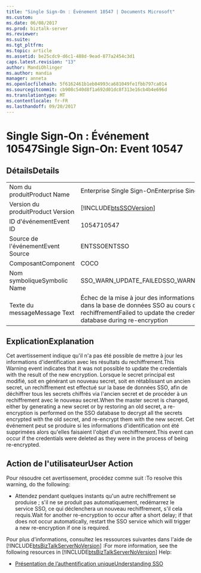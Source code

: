 ```yaml
---
title: "Single Sign-On : Événement 10547 | Documents Microsoft"
ms.custom: 
ms.date: 06/08/2017
ms.prod: biztalk-server
ms.reviewer: 
ms.suite: 
ms.tgt_pltfrm: 
ms.topic: article
ms.assetid: be25cdc9-d6c1-488d-9ead-877a2454c3d1
caps.latest.revision: "13"
author: MandiOhlinger
ms.author: mandia
manager: anneta
ms.openlocfilehash: 5f6162461b1eb04993ca681049fe1fbb797ca014
ms.sourcegitcommit: cb908c540d8f1a692d01dc8f313e16cb4b4e696d
ms.translationtype: MT
ms.contentlocale: fr-FR
ms.lasthandoff: 09/20/2017
---
```

# <a name="single-sign-on-event-10547"></a><span data-ttu-id="41553-102">Single Sign-On : Événement 10547</span><span class="sxs-lookup"><span data-stu-id="41553-102">Single Sign-On: Event 10547</span></span>
## <a name="details"></a><span data-ttu-id="41553-103">Détails</span><span class="sxs-lookup"><span data-stu-id="41553-103">Details</span></span>  
  
|||  
|-|-|  
|<span data-ttu-id="41553-104">Nom du produit</span><span class="sxs-lookup"><span data-stu-id="41553-104">Product Name</span></span>|<span data-ttu-id="41553-105">Enterprise Single Sign-On</span><span class="sxs-lookup"><span data-stu-id="41553-105">Enterprise Single Sign-On</span></span>|  
|<span data-ttu-id="41553-106">Version du produit</span><span class="sxs-lookup"><span data-stu-id="41553-106">Product Version</span></span>|[!INCLUDE[btsSSOVersion](../includes/btsssoversion-md.md)]|  
|<span data-ttu-id="41553-107">ID d'événement</span><span class="sxs-lookup"><span data-stu-id="41553-107">Event ID</span></span>|<span data-ttu-id="41553-108">10547</span><span class="sxs-lookup"><span data-stu-id="41553-108">10547</span></span>|  
|<span data-ttu-id="41553-109">Source de l'événement</span><span class="sxs-lookup"><span data-stu-id="41553-109">Event Source</span></span>|<span data-ttu-id="41553-110">ENTSSO</span><span class="sxs-lookup"><span data-stu-id="41553-110">ENTSSO</span></span>|  
|<span data-ttu-id="41553-111">Composant</span><span class="sxs-lookup"><span data-stu-id="41553-111">Component</span></span>|<span data-ttu-id="41553-112">CO</span><span class="sxs-lookup"><span data-stu-id="41553-112">CO</span></span>|  
|<span data-ttu-id="41553-113">Nom symbolique</span><span class="sxs-lookup"><span data-stu-id="41553-113">Symbolic Name</span></span>|<span data-ttu-id="41553-114">SSO_WARN_UPDATE_FAILED</span><span class="sxs-lookup"><span data-stu-id="41553-114">SSO_WARN_UPDATE_FAILED</span></span>|  
|<span data-ttu-id="41553-115">Texte du message</span><span class="sxs-lookup"><span data-stu-id="41553-115">Message Text</span></span>|<span data-ttu-id="41553-116">Échec de la mise à jour des informations d'identification dans la base de données SSO au cours du rechiffrement</span><span class="sxs-lookup"><span data-stu-id="41553-116">Failed to update the credentials in the SSO database during re-encryption</span></span>|  
  
## <a name="explanation"></a><span data-ttu-id="41553-117">Explication</span><span class="sxs-lookup"><span data-stu-id="41553-117">Explanation</span></span>  
 <span data-ttu-id="41553-118">Cet avertissement indique qu'il n'a pas été possible de mettre à jour les informations d'identification avec les résultats du rechiffrement.</span><span class="sxs-lookup"><span data-stu-id="41553-118">This Warning event indicates that it was not possible to update the credentials with the result of the new encryption.</span></span> <span data-ttu-id="41553-119">Lorsque le secret principal est modifié, soit en générant un nouveau secret, soit en rétablissant un ancien secret, un rechiffrement est effectué sur la base de données SSO, afin de déchiffrer tous les secrets chiffrés via l'ancien secret et de procéder à un rechiffrement avec le nouveau secret.</span><span class="sxs-lookup"><span data-stu-id="41553-119">When the master secret is changed, either by generating a new secret or by restoring an old secret, a re-encryption is performed on the SSO database to decrypt all the secrets encrypted with the old secret, and re-encrypt them with the new secret.</span></span> <span data-ttu-id="41553-120">Cet événement peut se produire si les informations d'identification ont été supprimées alors qu'elles faisaient l'objet d'un rechiffrement.</span><span class="sxs-lookup"><span data-stu-id="41553-120">This event can occur if the credentials were deleted as they were in the process of being re-encrypted.</span></span>  
  
## <a name="user-action"></a><span data-ttu-id="41553-121">Action de l'utilisateur</span><span class="sxs-lookup"><span data-stu-id="41553-121">User Action</span></span>  
 <span data-ttu-id="41553-122">Pour résoudre cet avertissement, procédez comme suit :</span><span class="sxs-lookup"><span data-stu-id="41553-122">To resolve this warning, do the following:</span></span>  
  
-   <span data-ttu-id="41553-123">Attendez pendant quelques instants qu'un autre rechiffrement se produise ; s'il ne se produit pas automatiquement, redémarrez le service SSO, ce qui déclenchera un nouveau rechiffrement, s'il cela requis.</span><span class="sxs-lookup"><span data-stu-id="41553-123">Wait for another re-encryption to occur after a short delay; if that does not occur automatically, restart the SSO service which will trigger a new re-encryption if one is required.</span></span>  
  
 <span data-ttu-id="41553-124">Pour plus d'informations, consultez les ressources suivantes dans l'aide de [!INCLUDE[btsBizTalkServerNoVersion](../includes/btsbiztalkservernoversion-md.md)] :</span><span class="sxs-lookup"><span data-stu-id="41553-124">For more information, see the following resources in [!INCLUDE[btsBizTalkServerNoVersion](../includes/btsbiztalkservernoversion-md.md)] Help:</span></span>  
  
-   [<span data-ttu-id="41553-125">Présentation de l’authentification unique</span><span class="sxs-lookup"><span data-stu-id="41553-125">Understanding SSO</span></span>](../core/understanding-sso.md)